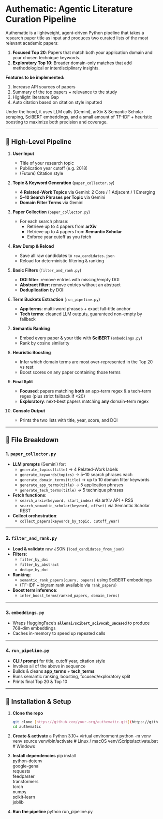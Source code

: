 # Authematic: Agentic Literature Curation Pipeline

Authematic is a lightweight, agent-driven Python pipeline that takes a research paper title as input and produces two curated lists of the most relevant academic papers:

1. **Focused Top 20**: Papers that match both your application domain and your chosen technique keywords.  
2. **Exploratory Top 10**: Broader domain-only matches that add methodological or interdisciplinary insights.

**Features to be implemented:** 

1. Increase API sources of papers
2. Summary of the top papers + relevance to the study
3. Highlight literature Gap
4. Auto citation based on citation style inputted

Under the hood, it uses LLM calls (Gemini), arXiv & Semantic Scholar scraping, SciBERT embeddings, and a small amount of TF-IDF + heuristic boosting to maximize both precision and coverage.

---

## 🚀 High-Level Pipeline

1. **User Input**  
   - Title of your research topic  
   - Publication year cutoff (e.g. 2018)  
   - (Future) Citation style  

2. **Topic & Keyword Generation** (`paper_collector.py`)  
   - **4 Related-Work Topics** via Gemini: 2 Core / 1 Adjacent / 1 Emerging  
   - **5–10 Search Phrases per Topic** via Gemini  
   - **Domain Filter Terms** via Gemini  

3. **Paper Collection** (`paper_collector.py`)  
   - For each search phrase:  
     - Retrieve up to 4 papers from **arXiv**  
     - Retrieve up to 4 papers from **Semantic Scholar**  
     - Enforce year cutoff as you fetch  

4. **Raw Dump & Reload**  
   - Save all raw candidates to `raw_candidates.json`  
   - Reload for deterministic filtering & ranking  

5. **Basic Filters** (`filter_and_rank.py`)  
   - **DOI filter**: remove entries with missing/empty DOI  
   - **Abstract filter**: remove entries without an abstract  
   - **Deduplication** by DOI  

6. **Term Buckets Extraction** (`run_pipeline.py`)  
   - **App terms**: multi-word phrases + exact full-title anchor  
   - **Tech terms**: cleaned LLM outputs, guaranteed non-empty by fallback  

7. **Semantic Ranking**  
   - Embed every paper & your title with **SciBERT** (`embeddings.py`)  
   - Rank by cosine similarity  

8. **Heuristic Boosting**  
   - Infer which domain terms are most over-represented in the Top 20 vs rest  
   - Boost scores on any paper containing those terms  

9. **Final Split**  
   - **Focused**: papers matching **both** an app-term regex & a tech-term regex (plus strict fallback if <20)  
   - **Exploratory**: next-best papers matching **any** domain-term regex  

10. **Console Output**  
    - Prints the two lists with title, year, score, and DOI  

---

## 📂 File Breakdown

### 1. `paper_collector.py`

- **LLM prompts** (Gemini) for:  
  - `generate_topics(title)` → 4 Related-Work labels  
  - `generate_keywords(topics)` → 5–10 search phrases each  
  - `generate_domain_terms(title)` → up to 10 domain filter keywords  
  - `generate_app_terms(title)` → 5 application phrases  
  - `generate_tech_terms(title)` → 5 technique phrases  
- **Fetch functions**:  
  - `search_arxiv(keyword, start_index)` via arXiv API + RSS  
  - `search_semantic_scholar(keyword, offset)` via Semantic Scholar REST  
- **Collect orchestration**:  
  - `collect_papers(keywords_by_topic, cutoff_year)`  

---

### 2. `filter_and_rank.py`

- **Load & validate** raw JSON (`load_candidates_from_json`)  
- **Filters**:  
  - `filter_by_doi`  
  - `filter_by_abstract`  
  - `dedupe_by_doi`  
- **Ranking**:  
  - `semantic_rank_papers(query, papers)` using SciBERT embeddings  
  - (TF-IDF + bigram rank available via `rank_papers`)  
- **Boost term inference**:  
  - `infer_boost_terms(ranked_papers, domain_terms)`  

---

### 3. `embeddings.py`

- Wraps HuggingFace’s **`allenai/scibert_scivocab_uncased`** to produce 768-dim embeddings  
- Caches in-memory to speed up repeated calls  

---

### 4. `run_pipeline.py`

- **CLI / prompt** for title, cutoff year, citation style  
- Invokes all of the above in sequence  
- Builds & cleans **app_terms** + **tech_terms**  
- Runs semantic ranking, boosting, focused/exploratory split  
- Prints final Top 20 & Top 10  

---

## 🔧 Installation & Setup

1. **Clone the repo**  
   ```bash
   git clone [https://github.com/your-org/authematic.git](https://github.com/GenAIPHBuilders-org/team-Autonominds-2025)
   cd authematic
2. **Create & activate** a Python 3.10+ virtual environment
  python -m venv venv
  source venv/bin/activate     # Linux / macOS
  venv\Scripts\activate.bat    # Windows

3. **Install dependencies**
   pip install \
  python-dotenv \
  google-genai \
  requests \
  feedparser \
  transformers \
  torch \
  numpy \
  scikit-learn \
  joblib

4. **Run the pipeline**
python run_pipeline.py 

